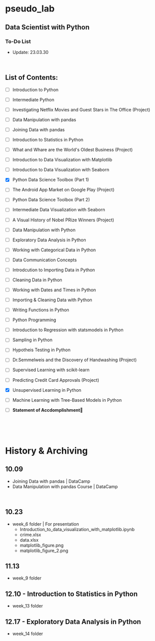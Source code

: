 # pseudo_lab

## Data Scientist with Python

### To-Do List 

- Update: 23.03.30


<br>

## List of Contents:

- [ ] Introduction to Python
- [ ] Intermediate Python
- [ ] Investigating Netflix Movies and Guest Stars in The Office (Project)
- [ ] Data Manipulation with pandas
- [ ] Joining Data with pandas
- [ ] Introduction to Statistics in Python
- [ ] What and Whare are the World's Oldest Business (Project)
- [ ] Introduction to Data Visualization with Matplotlib
- [ ] Introduction to Data Visualization with Seaborn
- [x] Python Data Science Toolbox (Part 1)
- [ ] The Android App Market on Google Play (Project)
- [ ] Python Data Science Toolbox (Part 2)
- [ ] Intermediate Data Visualization with Seaborn
- [ ] A Visual History of Nobel PRize Winners (Project)
- [ ] Data Manipulation with Python
- [ ] Exploratory Data Analysis in Python
- [ ] Working with Categorical Data in Python
- [ ] Data Communication Concepts
- [ ] Introdcution to Importing Data in Python
- [ ] Cleaning Data in Python
- [ ] Working with Dates and Times in Python
- [ ] Importing & Cleaning Data with Python
- [ ] Writing Functions in Python
- [ ] Python Programming
- [ ] Introduction to Regression with statsmodels in Python
- [ ] Sampling in Python
- [ ] Hypotheis Testing in Python
- [ ] Dr.Semmelweis and the Discovery of Handwashing (Project)
- [ ] Supervised Learning with scikit-learn
- [ ] Predicting Credit Card Approvals (Project)
- [x] Unsupervised Learning in Python
- [ ] Machine Learning with Tree-Based Models in Python
- [ ] **Statement of Accdomplishment**🥳


<br>
<br>
<br>

# History & Archiving

## 10.09
- Joining Data with pandas | DataCamp
- Data Manipulation with pandas Course | DataCamp

<br>

## 10.23
- week_6 folder | For presentation
	- Introduction_to_data_visualization_with_matplotlib.ipynb
	- crime.xlsx
	- data.xlsx
	- matplotlib_figure.png
	- matplotlib_figure_2.png


## 11.13
- week_9 folder


## 12.10 - Introduction to Statistics in Python
- week_13 folder

## 12.17 - Exploratory Data Analysis in Python
- week_14 folder